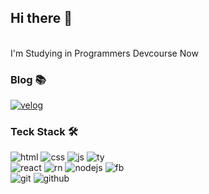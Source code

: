<!--<div align="center"> -->
  
## Hi there 👋
<br/>
I'm Studying in Programmers Devcourse Now


### Blog 📚
<a href="https://velog.io/@taerin">![velog](https://img.shields.io/badge/velog-21C998?style=for-the-badge&logo=velog&logoColor=white)</a>

### Teck Stack 🛠️
![html](https://img.shields.io/badge/HTML5-E34F26?style=for-the-badge&logo=html5&logoColor=white)
![css](https://img.shields.io/badge/CSS-239120?&style=for-the-badge&logo=css3&logoColor=white)
![js](https://img.shields.io/badge/JavaScript-F7DF1E?style=for-the-badge&logo=JavaScript&logoColor=white)
![ty](https://img.shields.io/badge/TypeScript-3178C6?style=for-the-badge&logo=TypeScript&logoColor=white)
<br/>
![react](https://img.shields.io/badge/React-1A8ABB?style=for-the-badge&logo=react&logoColor=61DAFB)
![rn](https://img.shields.io/badge/React_Native-20232A?style=for-the-badge&logo=react&logoColor=61DAFB)
![nodejs](https://img.shields.io/badge/Node.js-17B430?style=for-the-badge&logo=node.js&logoColor=white)
![fb](https://img.shields.io/badge/Firebase-FFCA28?style=for-the-badge&logo=firebase&logoColor=black)
<br/>
![git](https://img.shields.io/badge/Git-FF6006?style=for-the-badge&logo=git&logoColor=white)
![github](https://img.shields.io/badge/GitHub-100000?style=for-the-badge&logo=github&logoColor=white)

<br/>

<!-- </div> -->



<!--
**taetaerin/taetaerin** is a ✨ _special_ ✨ repository because its `README.md` (this file) appears on your GitHub profile.

Here are some ideas to get you started:

- 🔭 I’m currently working on ...
- 🌱 I’m currently learning ...
- 👯 I’m looking to collaborate on ...
- 🤔 I’m looking for help with ...
- 💬 Ask me about ...
- 📫 How to reach me: ...
- 😄 Pronouns: ...
- ⚡ Fun fact: ...
-->
